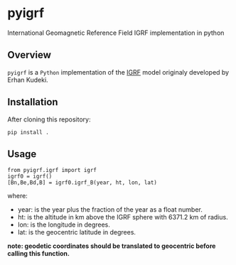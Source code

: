 pyigrf
======
International Geomagnetic Reference Field IGRF implementation in python

Overview
--------
`pyigrf` is a `Python` implementation of the [IGRF](https://www.ngdc.noaa.gov/IAGA/vmod/igrf.html) model originaly developed by Erhan Kudeki.

Installation
------------
After cloning this repository:

    pip install .
    
Usage
-----

    from pyigrf.igrf import igrf
    igrf0 = igrf()
    [Bn,Be,Bd,B] = igrf0.igrf_B(year, ht, lon, lat)
    
where:
- year: is the year plus the fraction of the year as a float number.
- ht: is the altitude in km above the IGRF sphere with 6371.2 km of radius.
- lon: is the longitude in degrees.
- lat: is the geocentric latitude in degrees.

**note: geodetic coordinates should be translated to geocentric before calling this function.**

